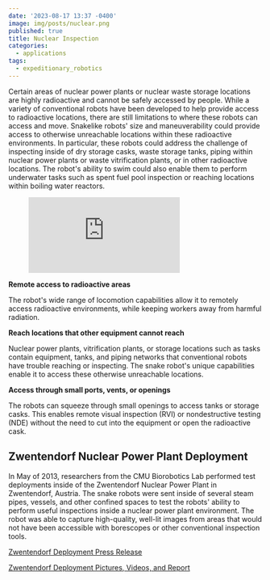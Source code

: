 ```yaml
---
date: '2023-08-17 13:37 -0400'
image: img/posts/nuclear.png
published: true
title: Nuclear Inspection
categories:
  - applications
tags:
  - expeditionary_robotics
---
```

Certain areas of nuclear power plants or nuclear waste storage locations are highly radioactive and cannot be safely accessed by people. While a variety of conventional robots have been developed to help provide access to radioactive locations, there are still limitations to where these robots can access and move. Snakelike robots' size and maneuverability could provide access to otherwise unreachable locations within these radioactive environments. In particular, these robots could address the challenge of inspecting inside of dry storage casks, waste storage tanks, piping within nuclear power plants or waste vitrification plants, or in other radioactive locations. The robot's ability to swim could also enable them to perform underwater tasks such as spent fuel pool inspection or reaching locations within boiling water reactors.

<figure class="image is-16by9"><iframe class="has-ratio" src="http://www.youtube.com/embed/QQSHFkITIiI" frameborder="0" allowfullscreen></iframe></figure>


**Remote access to radioactive areas**

The robot's wide range of locomotion capabilities allow it to remotely access radioactive environments, while keeping workers away from harmful radiation.

**Reach locations that other equipment cannot reach**

Nuclear power plants, vitrification plants, or storage locations such as tasks contain equipment, tanks, and piping networks that conventional robots have trouble reaching or inspecting. The snake robot's unique capabilities enable it to access these otherwise unreachable locations.

**Access through small ports, vents, or openings**

The robots can squeeze through small openings to access tanks or storage casks. This enables remote visual inspection (RVI) or nondestructive testing (NDE) without the need to cut into the equipment or open the radioactive cask.


## Zwentendorf Nuclear Power Plant Deployment

In May of 2013, researchers from the CMU Biorobotics Lab performed test deployments inside of the Zwentendorf Nuclear Power Plant in Zwentendorf, Austria. The snake robots were sent inside of several steam pipes, vessels, and other confined spaces to test the robots' ability to perform useful inspections inside a nuclear power plant environment. The robot was able to capture high-quality, well-lit images from areas that would not have been accessible with borescopes or other conventional inspection tools.

[Zwentendorf Deployment Press Release](http://biorobotics.ri.cmu.edu/applications/images/SnakeRobotZwentendorfPressRelease.pdf)

[Zwentendorf Deployment Pictures, Videos, and Report](http://biorobotics.ri.cmu.edu/applications/ZwentendorfPics.php)
